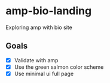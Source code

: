 # amp-bio-landing
Exploring amp with bio site

## Goals 

- [x] Validate with amp
- [x] Use the green salmon color scheme
- [x] Use minimal ui full page
